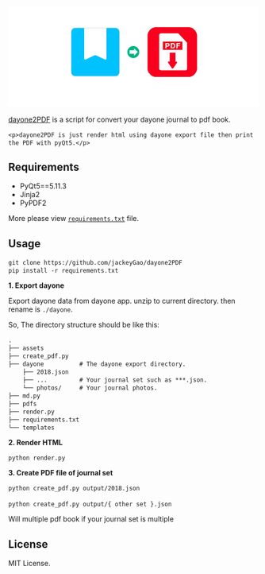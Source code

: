 
![](/assets/cover.png)

<p align="center">
    <p><a href="https://github.com/jackeyGao/dayone2PDF"<b>dayone2PDF</b></a> is a script for convert your dayone journal to pdf book. </p>

    <p>dayone2PDF is just render html using dayone export file then print the PDF with pyQt5.</p>
</p>


## Requirements

- PyQt5==5.11.3 
- Jinja2
- PyPDF2  

More please view [`requirements.txt`](/requirements.txt) file.

## Usage


```shell
git clone https://github.com/jackeyGao/dayone2PDF
pip install -r requirements.txt
```


**1. Export dayone**


Export dayone data from dayone app. unzip to current directory. then rename is `./dayone`.


So, The directory structure should be like this:

```
.
├── assets
├── create_pdf.py
├── dayone          # The dayone export directory.
    ├── 2018.json
    ├── ...         # Your journal set such as ***.json.
    └── photos/     # Your journal photos.
├── md.py
├── pdfs
├── render.py
├── requirements.txt
└── templates
```


**2. Render HTML**

```shell
python render.py
```


**3. Create PDF file of journal set**

```shell
python create_pdf.py output/2018.json

python create_pdf.py output/{ other set }.json
```

Will multiple pdf book if your journal set is multiple


## License


MIT License.




